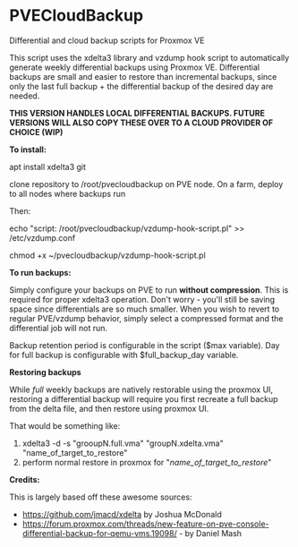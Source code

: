 # PVECloudBackup
Differential and cloud backup scripts for Proxmox VE

This script uses the xdelta3 library and vzdump hook script to automatically generate weekly differential backups using Proxmox VE.
Differential backups are small and easier to restore than incremental backups, since only the last full backup + the differential backup of the desired day are needed.

**THIS VERSION HANDLES LOCAL DIFFERENTIAL BACKUPS. FUTURE VERSIONS WILL ALSO COPY THESE OVER TO A CLOUD PROVIDER OF CHOICE (WIP)**



**To install:**

apt install xdelta3 git

clone repository to /root/pvecloudbackup on PVE node. On a farm, deploy to all nodes where backups run


Then:

echo "script: /root/pvecloudbackup/vzdump-hook-script.pl" >> /etc/vzdump.conf
  
chmod +x ~/pvecloudbackup/vzdump-hook-script.pl



**To run backups:**

Simply configure your backups on PVE to run **without compression**. This is required for proper xdelta3 operation. 
Don't worry - you'll still be saving space since differentials are so much smaller.
When you wish to revert to regular PVE/vzdump behavior, simply select a compressed format and the differential job will not run. 

Backup retention period is configurable in the script ($max variable). Day for full backup is configurable with $full_backup_day variable.



**Restoring backups**

While *full* weekly backups are natively restorable using the proxmox UI, restoring a differential backup will require you first recreate a full backup from the delta file, and then restore using proxmox UI.


That would be something like: 
  1. xdelta3 -d -s "grooupN.full.vma" "groupN.xdelta.vma" "name_of_target_to_restore" 
  2. perform normal restore in proxmox for "*name_of_target_to_restore*"
  


**Credits:**

This is largely based off these awesome sources:
- https://github.com/jmacd/xdelta by Joshua McDonald
- https://forum.proxmox.com/threads/new-feature-on-pve-console-differential-backup-for-qemu-vms.19098/ - by Daniel Mash
